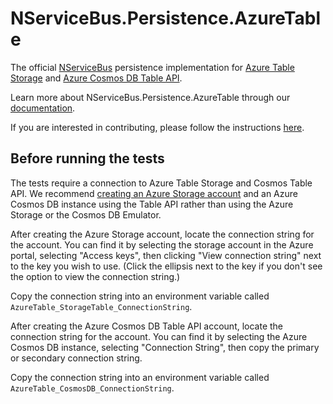 # NServiceBus.Persistence.AzureTable

The official [NServiceBus](https://github.com/Particular/NServiceBus) persistence implementation for [Azure Table Storage](https://azure.microsoft.com/en-us/services/storage/tables/) and [Azure Cosmos DB Table API](https://docs.microsoft.com/en-us/azure/cosmos-db/table-support/).

Learn more about NServiceBus.Persistence.AzureTable through our [documentation](http://docs.particular.net/nservicebus/azure-storage-persistence/).

If you are interested in contributing, please follow the instructions [here](https://github.com/Particular/NServiceBus/blob/develop/CONTRIBUTING.md).

## Before running the tests

The tests require a connection to Azure Table Storage and Cosmos Table API. We recommend [creating an Azure Storage account](https://azure.microsoft.com/en-us/documentation/services/storage/) and an Azure Cosmos DB instance using the Table API rather than using the Azure Storage or the Cosmos DB Emulator.

After creating the Azure Storage account, locate the connection string for the account. You can find it by selecting the storage account in the Azure portal, selecting "Access keys", then clicking "View connection string" next to the key you wish to use. (Click the ellipsis next to the key if you don't see the option to view the connection string.)

Copy the connection string into an environment variable called `AzureTable_StorageTable_ConnectionString`. 

After creating the Azure Cosmos DB Table API account, locate the connection string for the account. You can find it by selecting the Azure Cosmos DB instance, selecting "Connection String", then copy the primary or secondary connection string.

Copy the connection string into an environment variable called `AzureTable_CosmosDB_ConnectionString`. 
